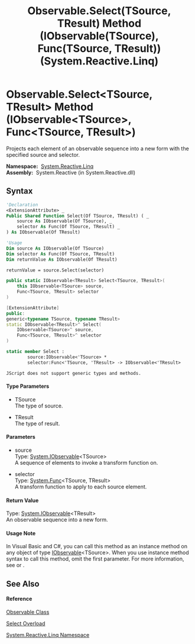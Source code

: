 ﻿---
title: Observable.Select(TSource, TResult) Method (IObservable(TSource), Func(TSource, TResult)) (System.Reactive.Linq)
TOCTitle: Select(TSource, TResult) Method (IObservable(TSource), Func(TSource, TResult))
ms:assetid: M:System.Reactive.Linq.Observable.Select``2(System.IObservable{``0},System.Func{``0,``1})
ms:mtpsurl: https://msdn.microsoft.com/en-us/library/Hh244306(v=VS.103)
ms:contentKeyID: 36069941
ms.date: 06/28/2011
mtps_version: v=VS.103
dev_langs:
- vb
- csharp
- c++
- fsharp
- jscript
---

# Observable.Select\<TSource, TResult\> Method (IObservable\<TSource\>, Func\<TSource, TResult\>)

Projects each element of an observable sequence into a new form with the specified source and selector.

**Namespace:**  [System.Reactive.Linq](hh211929\(v=vs.103\).md)  
**Assembly:**  System.Reactive (in System.Reactive.dll)

## Syntax

``` vb
'Declaration
<ExtensionAttribute> _
Public Shared Function Select(Of TSource, TResult) ( _
    source As IObservable(Of TSource), _
    selector As Func(Of TSource, TResult) _
) As IObservable(Of TResult)
```

``` vb
'Usage
Dim source As IObservable(Of TSource)
Dim selector As Func(Of TSource, TResult)
Dim returnValue As IObservable(Of TResult)

returnValue = source.Select(selector)
```

``` csharp
public static IObservable<TResult> Select<TSource, TResult>(
    this IObservable<TSource> source,
    Func<TSource, TResult> selector
)
```

``` c++
[ExtensionAttribute]
public:
generic<typename TSource, typename TResult>
static IObservable<TResult>^ Select(
    IObservable<TSource>^ source, 
    Func<TSource, TResult>^ selector
)
```

``` fsharp
static member Select : 
        source:IObservable<'TSource> * 
        selector:Func<'TSource, 'TResult> -> IObservable<'TResult> 
```

``` jscript
JScript does not support generic types and methods.
```

#### Type Parameters

  - TSource  
    The type of source.

<!-- end list -->

  - TResult  
    The type of result.

#### Parameters

  - source  
    Type: [System.IObservable](https://msdn.microsoft.com/en-us/library/Dd990377)\<TSource\>  
    A sequence of elements to invoke a transform function on.  

<!-- end list -->

  - selector  
    Type: [System.Func](https://msdn.microsoft.com/en-us/library/Bb549151)\<TSource, TResult\>  
    A transform function to apply to each source element.  

#### Return Value

Type: [System.IObservable](https://msdn.microsoft.com/en-us/library/Dd990377)\<TResult\>  
An observable sequence into a new form.  

#### Usage Note

In Visual Basic and C\#, you can call this method as an instance method on any object of type [IObservable](https://msdn.microsoft.com/en-us/library/Dd990377)\<TSource\>. When you use instance method syntax to call this method, omit the first parameter. For more information, see [](https://msdn.microsoft.com/en-us/library/Bb384936) or [](https://msdn.microsoft.com/en-us/library/Bb383977).

## See Also

#### Reference

[Observable Class](hh244252\(v=vs.103\).md)

[Select Overload](hh211632\(v=vs.103\).md)

[System.Reactive.Linq Namespace](hh211929\(v=vs.103\).md)

